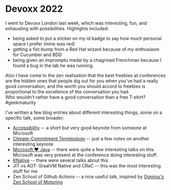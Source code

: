 # Devoxx 2022
I went to Devoxx London last week, which was interesting, fun, and exhausting with possibilities. Highlights included:

* being asked to put a sticker on my id badge to say how much personal space I prefer (mine was red)
* getting a fist-bump from a Red Hat wizard because of my enthusiasm for Cucumber and BDD
* being given an impromptu medal by a chagrined Frenchman because I found a bug in the lab he was running.  

Also I have come to the zen realisation that the best freebies at conferences are the hidden ones that people dig out for you when you've had a really good conversation, 
and the worth you should accord to freebies is proportional to the excellence of the conversation you had.  
Who wouldn't rather have a good conversation than a free T-shirt? #geekmaturity

I've written a few blog entries about different interesting things, some on a specific talk, some broader:
* [Accessibility](accessibility.md) -- a short but very good keynote from someone at Microsoft
* [Climate-Commitment Terminology](climate-commitment-terminology.md) -- just a few notes on another interesting keynote
* [Microsoft ❤ Java](microsoft-hearts-java.md) -- there were quite a few interesting talks on this. Microsoft was very present at the conference doing interesting stuff.
* [KNative](knative.md) -- there were several talks about this
* JIT vs AOT: GraalVM Native and CRaC -- this was the most interesting stuff for me
* Zen School of Github Actions -- a nice useful talk, inspired by [Ogmios's Zen School of Motoring](https://www.youtube.com/watch?v=RidKpZEJj4E)

